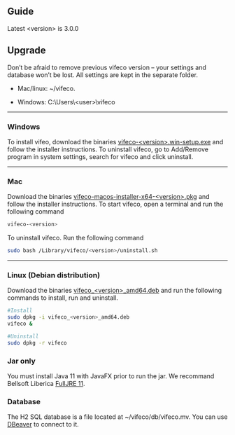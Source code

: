## Guide

Latest \<version\> is 3.0.0

## Upgrade
Don’t be afraid to remove previous vifeco version – your settings and database won’t be lost. All settings are kept in the separate folder.

- Mac/linux: ~/vifeco.

- Windows: C:\Users\\<user\>\vifeco

--- 

### Windows
To install vifeo, download the binaries [vifeco-\<version\>.win-setup.exe](https://github.com/LAEQ/vifeco/releases) and follow the installer instructions.
To uninstall vifeco, go to Add/Remove program in system settings, search for vifeco and click uninstall.

---

### Mac
Download the binaries [vifeco-macos-installer-x64-\<version\>.pkg](https://github.com/LAEQ/vifeco/releases) and follow the installer instructions.
To start vifeco, open a terminal and run the following command
```bash
vifeco-<version>
```
  
To uninstall vifeco. 
Run the following command
```bash
sudo bash /Library/vifeco/<version>/uninstall.sh
```

---

### Linux (Debian distribution)
Download the binaries [vifeco_\<version\>_amd64.deb](https://github.com/LAEQ/vifeco/releases) and run the following commands to install, run and uninstall.
  
```bash
#Install
sudo dpkg -i vifeco_<version>_amd64.deb
vifeco &

#Uninstall
sudo dpkg -r vifeco

```

### Jar only
You must install Java 11 with JavaFX prior to run the jar. We recommand Bellsoft Liberica [FullJRE 11](https://bell-sw.com/pages/downloads/#/java-11-lts). 


### Database
The H2 SQL database is a file located at ~/vifeco/db/vifeco.mv. You can use [DBeaver](https://dbeaver.io/download/) to connect to it.
